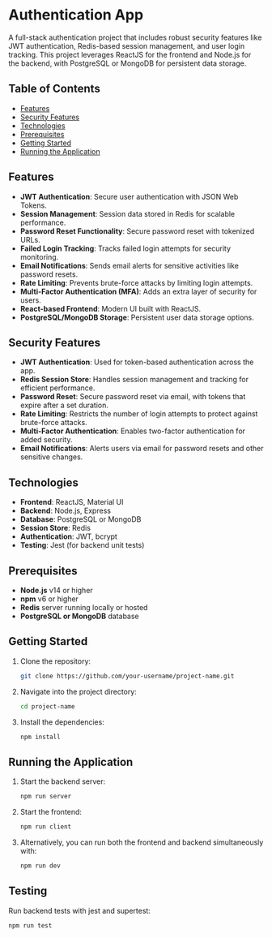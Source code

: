 # Authentication App

A full-stack authentication project that includes robust security features like JWT authentication, Redis-based session management, and user login tracking. This project leverages ReactJS for the frontend and Node.js for the backend, with PostgreSQL or MongoDB for persistent data storage.

## Table of Contents
- [Features](#features)
- [Security Features](#security-features)
- [Technologies](#technologies)
- [Prerequisites](#prerequisites)
- [Getting Started](#getting-started)
- [Running the Application](#running-the-application)

## Features
- **JWT Authentication**: Secure user authentication with JSON Web Tokens.
- **Session Management**: Session data stored in Redis for scalable performance.
- **Password Reset Functionality**: Secure password reset with tokenized URLs.
- **Failed Login Tracking**: Tracks failed login attempts for security monitoring.
- **Email Notifications**: Sends email alerts for sensitive activities like password resets.
- **Rate Limiting**: Prevents brute-force attacks by limiting login attempts.
- **Multi-Factor Authentication (MFA)**: Adds an extra layer of security for users.
- **React-based Frontend**: Modern UI built with ReactJS.
- **PostgreSQL/MongoDB Storage**: Persistent user data storage options.


## Security Features

- **JWT Authentication**: Used for token-based authentication across the app.
- **Redis Session Store**: Handles session management and tracking for efficient performance.
- **Password Reset**: Secure password reset via email, with tokens that expire after a set duration.
- **Rate Limiting**: Restricts the number of login attempts to protect against brute-force attacks.
- **Multi-Factor Authentication**: Enables two-factor authentication for added security.
- **Email Notifications**: Alerts users via email for password resets and other sensitive changes.

  
## Technologies
- **Frontend**: ReactJS, Material UI
- **Backend**: Node.js, Express
- **Database**: PostgreSQL or MongoDB
- **Session Store**: Redis
- **Authentication**: JWT, bcrypt
- **Testing**: Jest (for backend unit tests)

## Prerequisites
- **Node.js** v14 or higher
- **npm** v6 or higher
- **Redis** server running locally or hosted
- **PostgreSQL or MongoDB** database

## Getting Started

1. Clone the repository:
   ```bash
   git clone https://github.com/your-username/project-name.git
   ```

2. Navigate into the project directory:
   ```bash
   cd project-name
   ```

3. Install the dependencies:
   ```bash
   npm install
   ```

## Running the Application

1. Start the backend server:
   ```bash
   npm run server
   ```

2. Start the frontend:
   ```bash
   npm run client
   ```

3. Alternatively, you can run both the frontend and backend simultaneously with:
   ```bash
   npm run dev
   ```


## Testing
Run backend tests with jest and supertest:
```bash
npm run test
```
